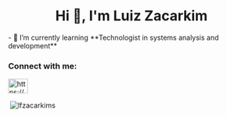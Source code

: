 <h1 align="center">Hi 👋, I'm Luiz Zacarkim</h1>
- 🌱 I’m currently learning **Technologist in systems analysis and development**

<h3 align="left">Connect with me:</h3>
<p align="left">
<a href="https://linkedin.com/in/https://www.linkedin.com/in/zacarkim/" target="blank"><img align="center" src="https://raw.githubusercontent.com/rahuldkjain/github-profile-readme-generator/master/src/images/icons/Social/linked-in-alt.svg" alt="https://www.linkedin.com/in/zacarkim/" height="30" width="40" /></a>
</p>

<p>&nbsp;<img align="center" src="https://github-readme-stats.vercel.app/api?username=lfzacarkims&show_icons=true&locale=en" alt="lfzacarkims" /></p>

